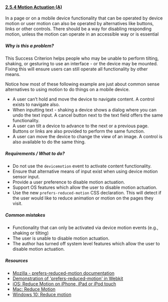 #### [2.5.4 Motion Actuation (A)](https://www.w3.org/TR/WCAG21/#motion-actuation)

In a page or on a mobile device functionality that can be operated by device motion or user motion can also be operated by alternatives like buttons, links or other controls. There should be a way for disabling responding motion, unless the motion can operate in an accessible way or is essential

##### Why is this a problem?

This Success Criterion helps people who may be unable to perform tilting, shaking, or gesturing to use an interface - or the device may be mounted. Fixing this will ensure users can still operate all functionality by other means.

Notice how most of these following example are just about common sense alternatives to using motion to do things on a mobile device.
* A user can’t hold and move the device to navigate content. A control exists to navigate also.
* When inputting text - shaking a device shows a dialog where you can undo the text input. A cancel button next to the text field offers the same functionality.
* A user can tilt a device to advance to the next or a previous page. Buttons or links are also provided to perform the same function.
* A user can move the device to change the view of an image. A control is also available to do the same thing.

##### Requirements / What to do?

* Do not use the <code>devicemotion</code> event to activate content functionality.
* Ensure that alternative means of input exist when using device motion sensor input.
* Provide a user preference to disable motion actuation.
* Support OS features which allow the user to disable motion actuation.
* Use the new <code>prefers-reduced-motion</code> CSS declaration. This will detect if the user would like to reduce animation or motion on the pages they visit.

##### Common mistakes

* Functionality that can only be activated via device motion events (e.g., shaking or tilting)
* The user is unable to disable motion actuation.
* The author has turned off system level features which allow the user to disable motion actuation.

##### Resources

* [Mozilla - prefers-reduced-motion documentation](https://developer.mozilla.org/en-US/docs/Web/CSS/@media/prefers-reduced-motion)
* [Demonstration of 'prefers-reduced-motion' in Webkit](https://webkit.org/blog-files/prefers-reduced-motion/prm.htm)
* [iOS: Reduce Motion on iPhone, iPad or iPod touch](https://support.apple.com/en-gb/HT202655)
* [Mac: Reduce Motion](https://apple.stackexchange.com/questions/253756/speed-up-mission-control-animations-in-macos-sierra)
* [Windows 10: Reduce motion](https://www.laptopmag.com/articles/disable-minimize-maximize-animations-windows-10)

